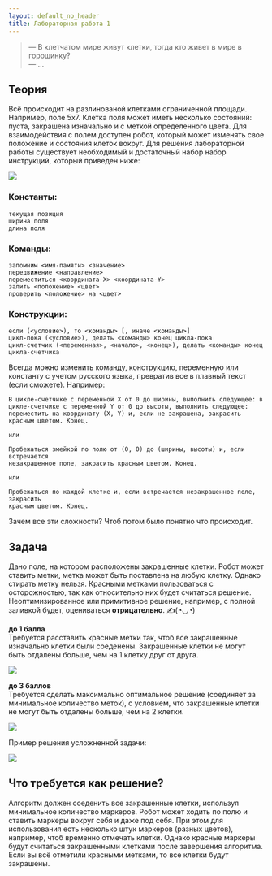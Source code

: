 ```yaml
---
layout: default_no_header
title: Лабораторная работа 1
---
```


> — В клетчатом мире живут клетки, тогда кто живет в мире в горошинку?  
> — ...

## Теория

Всё происходит на разлинованой клетками ограниченной площади. Например, поле 5x7. Клетка поля может иметь несколько состояний: пуста, закрашена изначально и с меткой определенного цвета. Для взаимодействия с полем доступен робот, который может изменять свое положение и состояния клеток вокруг. Для решения лабораторной работы существует необходимый и достаточный набор набор инструкций, который приведен ниже:

<img class="img-node" src="{{site.baseurl}}/resources/ifmsh/lab-1/01_simple.png">

### Константы:

```
текущая позиция
ширина поля
длина поля
```

### Команды:

```
запомним <имя-памяти> <значение>
передвижение <направление>
переместиться <координата-X> <координата-Y>
залить <положение> <цвет>
проверить <положение> на <цвет>
```

### Конструкции:

```
если (<условие>), то <команды> [, иначе <команды>]
цикл-пока (<условие>), делать <команды> конец цикла-пока
цикл-счетчик (<переменная>, <начало>, <конец>), делать <команды> конец цикла-счетчика
```

Всегда можно изменить команду, конструкцию, переменную или константу с учетом русского языка, превратив все в плавный текст (если сможете). Например:

```
В цикле-счетчике с переменной X от 0 до ширины, выполнить следующее: в 
цикле-счетчике с переменной Y от 0 до высоты, выполнить следующее: 
переместить на координату (X, Y) и, если не закрашена, закрасить 
красным цветом. Конец.

или

Пробежаться змейкой по полю от (0, 0) до (ширины, высоты) и, если встречается 
незакрашенное поле, закрасить красным цветом. Конец.

или

Пробежаться по каждой клетке и, если встречается незакрашенное поле, закрасить 
красным цветом. Конец.
```

Зачем все эти сложности? Чтоб потом было понятно что происходит.

## Задача

Дано поле, на котором расположены закрашенные клетки. Робот может ставить метки, метка может быть поставлена на любую клетку. Однако стирать метку нельзя. Красными метками пользоваться с осторожностью, так как относительно них будет считаться решение. Неоптимизированное или примитивное решение, например, с полной заливкой будет, оцениваться **отрицательно**. ✍(◔◡◔)

**до 1 балла**  
Требуется расставить красные метки так, чтоб все закрашенные изначально клетки были соеденены. Закрашенные клетки не могут быть отдалены больше, чем на 1 клетку друг от друга.

<img class="img-node" src="{{site.baseurl}}/resources/ifmsh/lab-1/02_simple_solution.png">

**до 3 баллов**  
Требуется сделать максимально оптимальное решение (соединяет за минимальное количество меток), с условием, что закрашенные клетки не могут быть отдалены больше, чем на 2 клетки.

<img class="img-node" src="{{site.baseurl}}/resources/ifmsh/lab-1/03_hard.png">

Пример решения усложненной задачи:

<img class="img-node" src="{{site.baseurl}}/resources/ifmsh/lab-1/04_hard_solution.png">

## Что требуется как решение?

Алгоритм должен соеденить все закрашенные клетки, используя минимальное количество маркеров. Робот может ходить по полю и ставить маркеры вокруг себя и даже под себя. При этом для использования есть несколько штук маркеров (разных цветов), например, чтоб временно отмечать клетки. Однако красные маркеры будут считаться закрашенными клетками после завершения алгоритма. Если вы всё отметили красными метками, то все клетки будут закрашены. 
